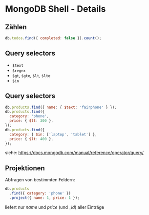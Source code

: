 # MongoDB Shell - Details

## Zählen

```js
db.todos.find({ completed: false }).count();
```

## Query selectors

- `$text`
- `$regex`
- `$gt`, `$gte`, `$lt`, `$lte`
- `$in`

## Query selectors

```js
db.products.find({ name: { $text: 'fairphone' } });
db.products.find({
  category: 'phone',
  price: { $lt: 300 },
});
db.products.find({
  category: { $in: ['laptop', 'tablet'] },
  price: { $lt: 400 },
});
```

siehe: https://docs.mongodb.com/manual/reference/operator/query/

## Projektionen

Abfragen von bestimmten Feldern:

```js
db.products
  .find({ category: 'phone' })
  .project({ name: 1, price: 1 });
```

liefert nur _name_ und _price_ (und _\_id_) aller Einträge
